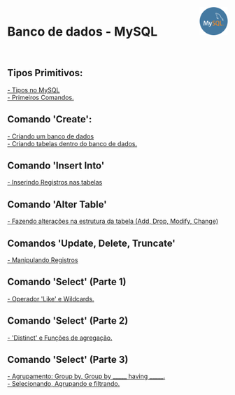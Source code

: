 <img src="mysql-icon.png" height="64" align="right">

<h1>Banco de dados - MySQL</h1>
<br>

<h2>Tipos Primitivos:</h2>
 
 <p>
   <a href="PrimeirosComandos.pdf">
   - Tipos no MySQL
   <br>
   - Primeiros Comandos.
  </a>
  </p>

<h2>Comando 'Create':</h2>
 
 <p>
   <a href="Create.pdf">
   - Criando um banco de dados
   <br>
   - Criando tabelas dentro do banco de dados.
  </a>
  </p>
  
  <h2>Comando 'Insert Into'</h2>

 <p>
   <a href="Insert.pdf">
   - Inserindo Registros nas tabelas
 </a>
 </p>
  
 <h2>Comando 'Alter Table'</h2>

 <p>
   <a href="AlterTable.pdf">
   - Fazendo alterações na estrutura da tabela
     (Add, Drop, Modify, Change)
 </a>
 </p>

 <h2>Comandos 'Update, Delete, Truncate'</h2>
 <p>
   <a href="Update.pdf">
   - Manipulando Registros
 </a>
 </p>
  
 <h2>Comando 'Select' (Parte 1)</h2>
 <p>
   <a href="Select1.pdf">
   - Operador 'Like' e Wildcards.
 </a>
 </p>
  
 <h2>Comando 'Select' (Parte 2)</h2>
 <p>
   <a href="Select2.pdf">
   - 'Distinct' e Funções de agregação.
 </a>
 </p>
 
 <h2>Comando 'Select' (Parte 3)</h2>
 <p>
   <a href="Select3.pdf">
   - Agrupamento: Group by, Group by _____ having _____. 
   <br>
   - Selecionando, Agrupando e filtrando.
 </a>
 </p>

